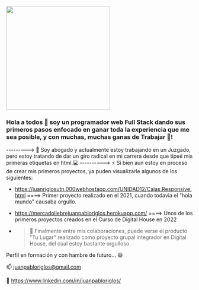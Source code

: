 <div id='header' alaing='center'> 
 <img src="https://media.giphy.com/media/ve43TyDQ3B4me7d22z/giphy.gif" width="280" height="280">
  <div/>

### Hola a todos 👋 soy un programador web Full Stack dando sus primeros pasos enfocado en ganar toda la experiencia que me sea posible, y con muchas, muchas ganas de Trabajar 🎯!
 ---------> 🔭 Soy abogado y actualmente estoy trabajando en un Juzgado, pero estoy tratando de dar un giro radical en mi carrera desde que tipeé mis primeras etiquetas en html.💻
----------> ⚡ Si bien aun estoy en proceso de crear mis primeros proyectos, ya puden visualizarle algunos de los siguientes:
- https://juanriglosutn.000webhostapp.com/UNIDAD12/Cajas.Responsive.html  ====> Primer proyecto realizado en el 2021, cuando todavia el "hola mundo" causaba orgullo.
- https://mercadoliebrejuanpabloriglos.herokuapp.com/  ====> Unos de los primeros proyectos creados en el Curso de Digital House en 2022

     
- > 🔧 Finalmente entre mis colaboraciones, puede verse el producto "Tu Lugar" realizado como proyecto grupal integrador en Digital House, del cual estoy bastante orgulloso. 

Perfil en formación y con hambre de futuro... 😄

📫 juanpabloriglos@gmail.com

💬 https://www.linkedin.com/in/juanpabloriglos/

<!--
**JuanPabloRiglos/JuanPabloRiglos** is a ✨ _special_ ✨ repository because its `README.md` (this file) appears on your GitHub profile.

Here are some ideas to get you started:

- 🔭 I’m currently working on ...
- 🌱 I’m currently learning ...
- 👯 I’m looking to collaborate on ...
- 🤔 I’m looking for help with ...
- 💬 Ask me about ...
- 📫 How to reach me: ...
- 😄 Pronouns: ...
- ⚡ Fun fact: ...
-->
